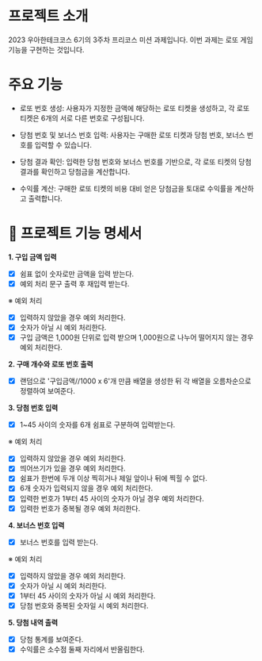 # 프로젝트 소개

2023 우아한테크코스 6기의 3주차 프리코스 미션 과제입니다. 이번 과제는 로또 게임 기능을 구현하는 것입니다.

# 주요 기능

- 로또 번호 생성: 사용자가 지정한 금액에 해당하는 로또 티켓을 생성하고, 각 로또 티켓은 6개의 서로 다른 번호로 구성됩니다.

- 당첨 번호 및 보너스 번호 입력: 사용자는 구매한 로또 티켓과 당첨 번호, 보너스 번호를 입력할 수 있습니다.

- 당첨 결과 확인: 입력한 당첨 번호와 보너스 번호를 기반으로, 각 로또 티켓의 당첨 결과를 확인하고 당첨금을 계산합니다.

- 수익률 계산: 구매한 로또 티켓의 비용 대비 얻은 당첨금을 토대로 수익률을 계산하고 출력합니다.

# 🎯 프로젝트 기능 명세서

**1\. 구입 금액 입력**

- [x] 쉼표 없이 숫자로만 금액을 입력 받는다.
- [x] 예외 처리 문구 출력 후 재입력 받는다.

※ 예외 처리

- [x] 입력하지 않았을 경우 예외 처리한다.
- [x] 숫자가 아닐 시 예외 처리한다.
- [x] 구입 금액은 1,000원 단위로 입력 받으며 1,000원으로 나누어 떨어지지 않는 경우 예외 처리한다.

**2\. 구매 개수와 로또 번호 출력**

- [x] 랜덤으로 '구입금액//1000 x 6'개 만큼 배열을 생성한 뒤 각 배열을 오름차순으로 정렬하여 보여준다.

**3\. 당첨 번호 입력**

- [x] 1~45 사이의 숫자를 6개 쉼표로 구분하여 입력받는다.

※ 예외 처리

- [x] 입력하지 않았을 경우 예외 처리한다.
- [x] 띄어쓰기가 있을 경우 예외 처리한다.
- [x] 쉼표가 한번에 두개 이상 찍히거나 제일 앞이나 뒤에 찍힐 수 없다.
- [x] 6개 숫자가 입력되지 않을 경우 예외 처리한다.
- [x] 입력한 번호가 1부터 45 사이의 숫자가 아닐 경우 예외 처리한다.
- [x] 입력한 번호가 중복될 경우 예외 처리한다.

**4\. 보너스 번호 입력**

- [x] 보너스 번호를 입력 받는다.

※ 예외 처리

- [x] 입력하지 않았을 경우 예외 처리한다.
- [x] 숫자가 아닐 시 예외 처리한다.
- [x] 1부터 45 사이의 숫자가 아닐 시 예외 처리한다.
- [x] 당첨 번호와 중복된 숫자일 시 예외 처리한다.

**5\. 당첨 내역 출력**

- [x] 당첨 통계를 보여준다.
- [x] 수익률은 소수점 둘째 자리에서 반올림한다.
